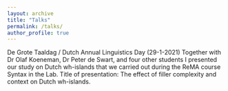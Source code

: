 ```yaml
---
layout: archive
title: "Talks"
permalink: /talks/
author_profile: true
---
```


De Grote Taaldag / Dutch Annual Linguistics Day (29-1-2021)
Together with Dr Olaf Koeneman, Dr Peter de Swart, and four other students I presented our study on Dutch wh-islands that we carried out during the ReMA course Syntax in the Lab. Title of presentation: The effect of filler complexity and context on Dutch wh-islands.
